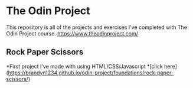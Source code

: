 # The Odin Project

This repository is all of the projects and exercises I've completed with The Odin Project course.
https://www.theodinproject.com/

## Rock Paper Scissors 
*First project I've made with using HTML/CSS/Javascript 
*[click here] (https://brandyn1234.github.io/odin-project/foundations/rock-paper-scissors/)
